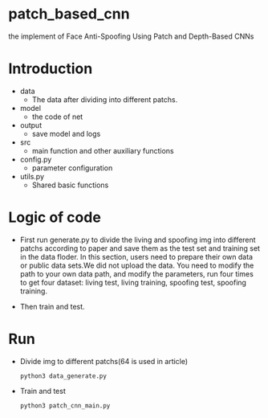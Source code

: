 # patch_based_cnn
the  implement  of  Face Anti-Spoofing Using Patch and Depth-Based CNNs

# Introduction
- data
    - The data after dividing into different patchs.
- model
    - the code of net
- output
    - save model and logs
- src
    - main function and other auxiliary functions
- config.py
    - parameter configuration
- utils.py
    - Shared basic functions

# Logic of code
- First run generate.py to divide the living and spoofing img into different patchs 
according to paper and save them as the test set and training set in the data floder.
In this section, users need to prepare their own data or public data sets.We did not upload the data.
You need to modify the path to your own data path, and modify the parameters, run four times to get four dataset: living test, living training, spoofing test, spoofing training.   

- Then train and test.

# Run

- Divide img to different patchs(64 is used in article)
    ```
    python3 data_generate.py
    ```

- Train and test
    ```
    python3 patch_cnn_main.py
    ```


